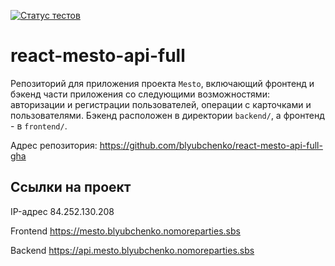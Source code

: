 [![Статус тестов](../../actions/workflows/tests.yml/badge.svg)](../../actions/workflows/tests.yml)

# react-mesto-api-full
Репозиторий для приложения проекта `Mesto`, включающий фронтенд и бэкенд части приложения со следующими возможностями: авторизации и регистрации пользователей, операции с карточками и пользователями. Бэкенд расположен в директории `backend/`, а фронтенд - в `frontend/`. 
  

Адрес репозитория: https://github.com/blyubchenko/react-mesto-api-full-gha

## Ссылки на проект

IP-адрес 84.252.130.208

Frontend https://mesto.blyubchenko.nomoreparties.sbs

Backend https://api.mesto.blyubchenko.nomoreparties.sbs
